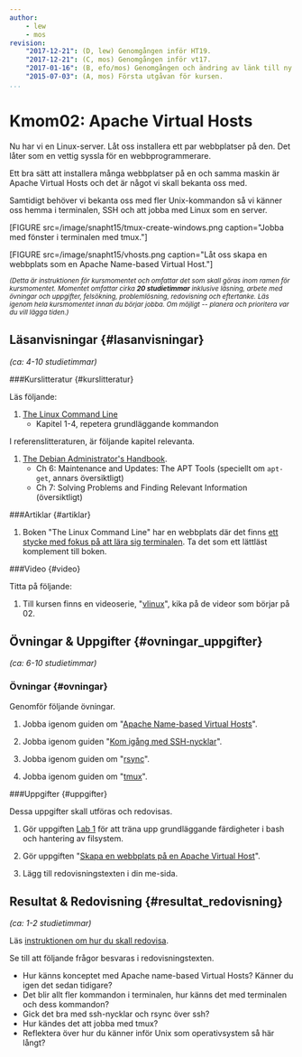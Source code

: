 ```yaml
---
author:
    - lew
    - mos
revision:
    "2017-12-21": (D, lew) Genomgången inför HT19.
    "2017-12-21": (C, mos) Genomgången inför vt17.
    "2017-01-16": (B, efo/mos) Genomgången och ändring av länk till ny bash lab.
    "2015-07-03": (A, mos) Första utgåvan för kursen.
...
```

Kmom02: Apache Virtual Hosts
==================================

Nu har vi en Linux-server. Låt oss installera ett par webbplatser på den. Det låter som en vettig syssla för en webbprogrammerare.

Ett bra sätt att installera många webbplatser på en och samma maskin är Apache Virtual Hosts och det är något vi skall bekanta oss med.

Samtidigt behöver vi bekanta oss med fler Unix-kommandon så vi känner oss hemma i terminalen, SSH och att jobba med Linux som en server.


<!--more-->

[FIGURE src=/image/snapht15/tmux-create-windows.png caption="Jobba med fönster i terminalen med tmux."]

[FIGURE src=/image/snapht15/vhosts.png caption="Låt oss skapa en webbplats som en Apache Name-based Virtual Host."]


<small><i>(Detta är instruktionen för kursmomentet och omfattar det som skall göras inom ramen för kursmomentet. Momentet omfattar cirka **20 studietimmar** inklusive läsning, arbete med övningar och uppgifter, felsökning, problemlösning, redovisning och eftertanke. Läs igenom hela kursmomentet innan du börjar jobba. Om möjligt -- planera och prioritera var du vill lägga tiden.)</i></small>



Läsanvisningar  {#lasanvisningar}
---------------------------------

*(ca: 4-10 studietimmar)*


###Kurslitteratur  {#kurslitteratur}

Läs följande:

1. [The Linux Command Line](kunskap/boken-the-linux-command-line)
    * Kapitel 1-4, repetera grundläggande kommandon

I referenslitteraturen, är följande kapitel relevanta.

1. [The Debian Administrator's Handbook](kunskap/boken-the-debian-administrator-s-handbook).
    * Ch 6: Maintenance and Updates: The APT Tools (speciellt om `apt-get`, annars översiktligt)
    * Ch 7: Solving Problems and Finding Relevant Information (översiktligt)



###Artiklar {#artiklar}

1. Boken "The Linux Command Line" har en webbplats där det finns [ett stycke med fokus på att lära sig terminalen](http://linuxcommand.org/lc3_learning_the_shell.php). Ta det som ett lättläst komplement till boken.



###Video  {#video}

Titta på följande:

1. Till kursen finns en videoserie, "[vlinux](https://www.youtube.com/watch?v=a2P26Zgy_mE&list=PLKtP9l5q3ce_WHGUiZfo9wr1C3aWaSYa7)", kika på de videor som börjar på 02.



Övningar & Uppgifter  {#ovningar_uppgifter}
-------------------------------------------

*(ca: 6-10 studietimmar)*



### Övningar {#ovningar}

Genomför följande övningar.

1. Jobba igenom guiden om "[Apache Name-based Virtual Hosts](guide/unix-tools/apache)".

1. Jobba igenom guiden "[Kom igång med SSH-nycklar](guide/unix-tools/kom-igang-med-ssh-nycklar)".

1. Jobba igenom guiden om "[rsync](guide/unix-tools/rsync)".

1. Jobba igenom guiden om "[tmux](guide/unix-tools/tmux)".





###Uppgifter {#uppgifter}

Dessa uppgifter skall utföras och redovisas.

1. Gör uppgiften [Lab 1](uppgift/linux-lab-1-introduktion-till-bash) för att träna upp grundläggande färdigheter i bash och hantering av filsystem.

1. Gör uppgiften "[Skapa en webbplats på en Apache Virtual Host](uppgift/skapa-en-webbplats-pa-en-apache-virtual-host)".

1. Lägg till redovisningstexten i din me-sida.

<!--
1. Gör uppgiften "[Strukturera filer, kataloger och rättigheter i en webbplats](uppgift/strukturera-filer-kataloger-och-rattigheter-i-en-webbplats)".
-->



Resultat & Redovisning  {#resultat_redovisning}
-----------------------------------------------

*(ca: 1-2 studietimmar)*

Läs [instruktionen om hur du skall redovisa](./../redovisa).

Se till att följande frågor besvaras i redovisningstexten.

* Hur känns konceptet med Apache name-based Virtual Hosts? Känner du igen det sedan tidigare?
* Det blir allt fler kommandon i terminalen, hur känns det med terminalen och dess kommandon?
* Gick det bra med ssh-nycklar och rsync över ssh?
* Hur kändes det att jobba med tmux?
* Reflektera över hur du känner inför Unix som operativsystem så här långt?
